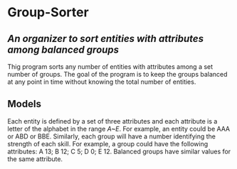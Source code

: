 # Group-Sorter
## _An organizer to sort entities with attributes among balanced groups_

Thig program sorts any number of entities with attributes among a set number of groups. The goal of the program is to keep the groups balanced at any point in time without knowing the total number of entities.

## Models
Each entity is defined by a set of three attributes and each attribute is a letter of the alphabet in the range _A~E_. For example, an entity could be AAA or ABD or BBE. 
Similarly, each group will have a number identifying the strength of each skill. For example, a group could have the following attributes: A 13; B 12; C 5; D 0; E 12. Balanced groups have similar values for the same attribute.